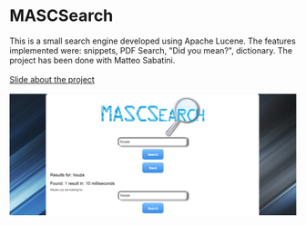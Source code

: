 # MASCSearch
This is a small search engine developed using Apache Lucene. The features implemented were: snippets, PDF Search, "Did you mean?", dictionary. The project has been done with Matteo Sabatini. <br /><br />
[Slide about the project](https://github.com/andreaCremisini/MASCSearch/blob/master/media/MASC_search.pdf)<br /><br />
![alt tag](https://github.com/andreaCremisini/MASCSearch/blob/master/media/screenshot.png)


